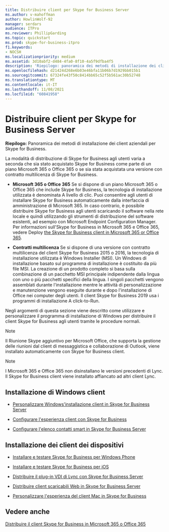```yaml
---
title: Distribuire client per Skype for Business Server
ms.author: v-mahoffman
author: HowlinWolf-92
manager: serdars
audience: ITPro
ms.reviewer: PhillipGarding
ms.topic: quickstart
ms.prod: skype-for-business-itpro
f1.keywords:
- NOCSH
ms.localizationpriority: medium
ms.assetid: 3d10abf2-d484-4fa0-8f10-4a5f9dfba4f5
description: 'Riepilogo: panoramica dei metodi di installazione dei client aziendali per Skype for Business.'
ms.openlocfilehash: d21424d268e6b03e46bfa11b06b7d1929bb015b1
ms.sourcegitcommit: 67324fe43f50c8414bb65c52f5b561ac30b52748
ms.translationtype: MT
ms.contentlocale: it-IT
ms.lasthandoff: 11/08/2021
ms.locfileid: "60841958"
---
```

# <a name="deploy-clients-for-skype-for-business-server"></a>Distribuire client per Skype for Business Server
 
**Riepilogo:** Panoramica dei metodi di installazione dei client aziendali per Skype for Business.
  
La modalità di distribuzione di Skype for Business agli utenti varia a seconda che sia stato acquistato Skype for Business come parte di un piano Microsoft 365 o Office 365 o se sia stata acquistata una versione con contratto multilicenza di Skype for Business. 
  
- **Microsoft 365 o Office 365** Se si dispone di un piano Microsoft 365 o Office 365 che include Skype for Business, la tecnologia di installazione utilizzata è denominata A livello di clic. Puoi consentire agli utenti di installare Skype for Business automaticamente dalla interfaccia di amministrazione di Microsoft 365. In caso contrario, è possibile distribuire Skype for Business agli utenti scaricando il software nella rete locale e quindi utilizzando gli strumenti di distribuzione del software esistenti, ad esempio con Microsoft Endpoint Configuration Manager. Per informazioni sull'Skype for Business in Microsoft 365 e Office 365, vedere Deploy [the Skype for Business client in Microsoft 365 or Office 365](https://support.office.com/article/8c563b81-22c9-4024-9efe-9fe28c7bbc96).
    
- **Contratti multilicenza** Se si dispone di una versione con contratto multilicenza del client Skype for Business 2015 o 2016, la tecnologia di installazione utilizzata è Windows Installer (MSI). Un Windows di installazione basato sul programma di installazione è costituito da più file MSI. La creazione di un prodotto completo si basa sulla combinazione di un pacchetto MSI principale indipendente dalla lingua con uno o più pacchetti specifici della lingua. I singoli pacchetti vengono assemblati durante l'installazione mentre le attività di personalizzazione e manutenzione vengono eseguite durante e dopo l'installazione di Office nei computer degli utenti. Il client Skype for Business 2019 usa i programmi di installazione A click-to-Run.
    
Negli argomenti di questa sezione viene descritto come utilizzare e personalizzare il programma di installazione di Windows per distribuire il client Skype for Business agli utenti tramite le procedure normali.
  
> [!NOTE]
> Il Riunione Skype aggiuntivo per Microsoft Office, che supporta la gestione delle riunioni dal client di messaggistica e collaborazione di Outlook, viene installato automaticamente con Skype for Business client. 
  
> [!NOTE]
> I Microsoft 365 e Office 365 non disinstallano le versioni precedenti di Lync. Il Skype for Business client viene installato affiancato ad altri client Lync. 
  
## <a name="installing-windows-clients"></a>Installazione di Windows client

- [Personalizzare Windows'installazione client in Skype for Business Server](customize-windows-client-installation.md)
    
- [Configurare l'esperienza client con Skype for Business](configure-the-client-experience.md)
    
- [Configurare l'elenco contatti smart in Skype for Business Server](configure-smart-contacts-list.md)
    
## <a name="installing-device-clients"></a>Installazione dei client dei dispositivi

- [Installare e testare Skype for Business per Windows Phone](windows-phone.md)
    
- [Installare e testare Skype for Business per iOS](ios.md)
    
    
- [Distribuire il plug-in VDI di Lync con Skype for Business Server](deploy-the-lync-vdi-plug-in.md)
    
- [Distribuire client scaricabili Web in Skype for Business Server](deploy-web-downloadable-clients.md)
    
- [Personalizzare l'esperienza del client Mac in Skype for Business](customize-the-mac-client-experience.md)
    
## <a name="see-also"></a>Vedere anche

[Distribuire il client Skype for Business in Microsoft 365 o Office 365](../../../SfbOnline/set-up-skype-for-business-online/deploy-the-skype-for-business-client-in-office-365.md)
